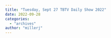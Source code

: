```yaml
---
title: "Tuesday, Sept 27 TBTV Daily Show 2022"
date: 2022-09-28
categories: 
  - "archives"
author: "millerj"
---
```



